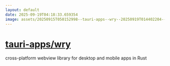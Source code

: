 ```yaml
---
layout: default
date: 2025-09-19T04:18:33.659354
image: assets/20250915T050152998--tauri-apps--wry--20250919T014402204--cropped.png
---
```


# [tauri-apps/wry](https://github.com/tauri-apps/wry)

cross-platform webview library for desktop and mobile apps in Rust
